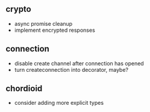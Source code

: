 ## crypto
 * async promise cleanup
 * implement encrypted responses
 
 ## connection
 * disable create channel after connection has opened
 * turn createconnection into decorator, maybe?
 
 ## chordioid
 * consider adding more explicit types